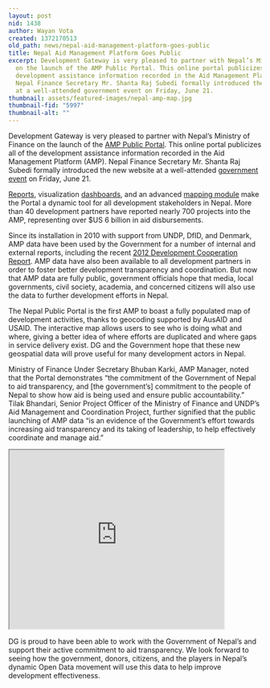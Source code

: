 ```yaml
---
layout: post
nid: 1438
author: Wayan Vota
created: 1372170513
old_path: news/nepal-aid-management-platform-goes-public
title: Nepal Aid Management Platform Goes Public
excerpt: Development Gateway is very pleased to partner with Nepal’s Ministry of Finance
  on the launch of the AMP Public Portal. This online portal publicizes all of the
  development assistance information recorded in the Aid Management Platform (AMP).
  Nepal Finance Secretary Mr. Shanta Raj Subedi formally introduced the new website
  at a well-attended government event on Friday, June 21.
thumbnail: assets/featured-images/nepal-amp-map.jpg
thumbnail-fid: "5997"
thumbnail-alt: ""
---
```


Development Gateway is very pleased to partner with Nepal’s Ministry of Finance on the launch of the [AMP Public Portal](http://portal.mof.gov.np/). This online portal publicizes all of the development assistance information recorded in the Aid Management Platform (AMP). Nepal Finance Secretary Mr. Shanta Raj Subedi formally introduced the new website at a well-attended [government event](http://ekantipur.com/2013/06/22/headlines/Finance-Ministry-launches-Aid-Management-Platform-portal/373679/) on Friday, June 21.

[Reports](http://amis.mof.gov.np/aim/viewTeamReports.do?tabs=false), visualization [dashboards](http://amis.mof.gov.np/visualization/launchDashboard.do?reset=true&id=1), and an advanced [mapping module](http://amis.mof.gov.np/esrigis/mainmap.do) make the Portal a dynamic tool for all development stakeholders in Nepal. More than 40 development partners have reported nearly 700 projects into the AMP, representing over $US 6 billion in aid disbursements.

Since its installation in 2010 with support from UNDP, DfID, and Denmark, AMP data have been used by the Government for a number of internal and external reports, including the recent [2012 Development Cooperation Report](http://www.mof.gov.np/ajw/uploads/uploaded_image/Development_Cooperation_Report.pdf). AMP data have also been available to all development partners in order to foster better development transparency and coordination. But now that AMP data are fully public, government officials hope that media, local governments, civil society, academia, and concerned citizens will also use the data to further development efforts in Nepal.

The Nepal Public Portal is the first AMP to boast a fully populated map of development activities, thanks to geocoding supported by AusAID and USAID. The interactive map allows users to see who is doing what and where, giving a better idea of where efforts are duplicated and where gaps in service delivery exist. DG and the Government hope that these new geospatial data will prove useful for many development actors in Nepal.

Ministry of Finance Under Secretary Bhuban Karki, AMP Manager, noted that the Portal demonstrates “the commitment of the Government of Nepal to aid transparency, and [the government’s] commitment to the people of Nepal to show how aid is being used and ensure public accountability.” Tilak Bhandari, Senior Project Officer of the Ministry of Finance and UNDP’s Aid Management and Coordination Project, further signified that the public launching of AMP data “is an evidence of the Government’s effort towards increasing aid transparency and its taking of leadership, to help effectively coordinate and manage aid.”

<iframe height="356" src="http://www.slideshare.net/slideshow/embed_code/22773146" width="427"></iframe>

DG is proud to have been able to work with the Government of Nepal’s and support their active commitment to aid transparency. We look forward to seeing how the government, donors, citizens, and the players in Nepal’s dynamic Open Data movement will use this data to help improve development effectiveness.
